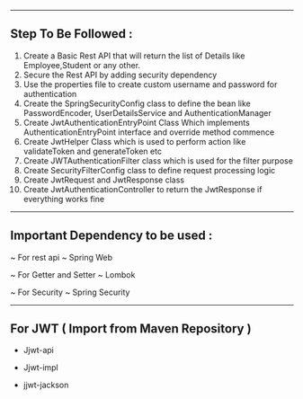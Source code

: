 --------------------------------------------------------------------------------------------------------------------------------------------------------------    
Step To Be Followed :
--------------------------------------------------------------------------------------------------------------------------------------------------------------    

1. Create a Basic Rest API that will return the list of Details like Employee,Student or any other.
2. Secure the Rest API by adding security dependency
3. Use the properties file to create custom username and password for authentication
4. Create the SpringSecurityConfig class to define the bean like PasswordEncoder, UserDetailsService and AuthenticationManager
5. Create JwtAuthenticationEntryPoint Class Which implements AuthenticationEntryPoint interface and override method commence
6. Create JwtHelper Class which is used to perform action like validateToken and generateToken etc
7. Create JWTAuthenticationFilter class which is used for the filter purpose
8. Create SecurityFilterConfig class to define request processing logic
9. Create JwtRequest and JwtResponse class
10. Create JwtAuthenticationController to return the JwtResponse if everything works fine

--------------------------------------------------------------------------------------------------------------------------------------------------------------    
 Important Dependency to be used :
--------------------------------------------------------------------------------------------------------------------------------------------------------------    

~ For rest api ~ Spring Web

~ For Getter and Setter ~ Lombok

~ For Security ~ Spring Security


-------------------------------------------------------------------------------------------------------------------------------------------------------------
  For JWT ( Import from Maven Repository ) 
--------------------------------------------------------------------------------------------------------------------------------------------------------------    

- Jjwt-api

- Jjwt-impl

- jjwt-jackson


